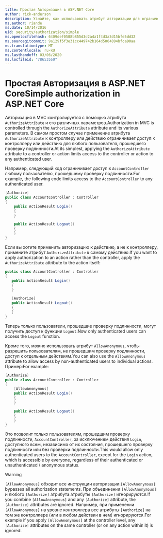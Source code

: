 ```yaml
---
title: Простая Авторизация в ASP.NET Core
author: rick-anderson
description: Узнайте, как использовать атрибут авторизации для ограничения доступа к ASP.NET Core контроллерам и действиям.
ms.author: riande
ms.date: 10/14/2016
uid: security/authorization/simple
ms.openlocfilehash: 6409def0508b855d3d2a4a1f4d3a3d15bfe5dd32
ms.sourcegitcommit: 9a129f5f3e31cc449742b164d5004894bfca90aa
ms.translationtype: MT
ms.contentlocale: ru-RU
ms.lasthandoff: 03/06/2020
ms.locfileid: "78653560"
---
```

# <a name="simple-authorization-in-aspnet-core"></a><span data-ttu-id="be818-103">Простая Авторизация в ASP.NET Core</span><span class="sxs-lookup"><span data-stu-id="be818-103">Simple authorization in ASP.NET Core</span></span>

<a name="security-authorization-simple"></a>

<span data-ttu-id="be818-104">Авторизация в MVC контролируется с помощью атрибута `AuthorizeAttribute` и его различных параметров.</span><span class="sxs-lookup"><span data-stu-id="be818-104">Authorization in MVC is controlled through the `AuthorizeAttribute` attribute and its various parameters.</span></span> <span data-ttu-id="be818-105">В самом простом случае применение атрибута `AuthorizeAttribute` к контроллеру или действию ограничивает доступ к контроллеру или действию для любого пользователя, прошедшего проверку подлинности.</span><span class="sxs-lookup"><span data-stu-id="be818-105">At its simplest, applying the `AuthorizeAttribute` attribute to a controller or action limits access to the controller or action to any authenticated user.</span></span>

<span data-ttu-id="be818-106">Например, следующий код ограничивает доступ к `AccountController` любому пользователю, прошедшему проверку подлинности.</span><span class="sxs-lookup"><span data-stu-id="be818-106">For example, the following code limits access to the `AccountController` to any authenticated user.</span></span>

```csharp
[Authorize]
public class AccountController : Controller
{
    public ActionResult Login()
    {
    }

    public ActionResult Logout()
    {
    }
}
```

<span data-ttu-id="be818-107">Если вы хотите применить авторизацию к действию, а не к контроллеру, примените атрибут `AuthorizeAttribute` к самому действию:</span><span class="sxs-lookup"><span data-stu-id="be818-107">If you want to apply authorization to an action rather than the controller, apply the `AuthorizeAttribute` attribute to the action itself:</span></span>

```csharp
public class AccountController : Controller
{
   public ActionResult Login()
   {
   }

   [Authorize]
   public ActionResult Logout()
   {
   }
}
```

<span data-ttu-id="be818-108">Теперь только пользователи, прошедшие проверку подлинности, могут получить доступ к функции `Logout`.</span><span class="sxs-lookup"><span data-stu-id="be818-108">Now only authenticated users can access the `Logout` function.</span></span>

<span data-ttu-id="be818-109">Кроме того, можно использовать атрибут `AllowAnonymous`, чтобы разрешить пользователям, не прошедшим проверку подлинности, доступ к отдельным действиям.</span><span class="sxs-lookup"><span data-stu-id="be818-109">You can also use the `AllowAnonymous` attribute to allow access by non-authenticated users to individual actions.</span></span> <span data-ttu-id="be818-110">Пример:</span><span class="sxs-lookup"><span data-stu-id="be818-110">For example:</span></span>

```csharp
[Authorize]
public class AccountController : Controller
{
    [AllowAnonymous]
    public ActionResult Login()
    {
    }

    public ActionResult Logout()
    {
    }
}
```

<span data-ttu-id="be818-111">Это позволит только пользователям, прошедшим проверку подлинности, `AccountController`, за исключением действия `Login`, доступного всем, независимо от их состояния, прошедшего проверку подлинности или без проверки подлинности.</span><span class="sxs-lookup"><span data-stu-id="be818-111">This would allow only authenticated users to the `AccountController`, except for the `Login` action, which is accessible by everyone, regardless of their authenticated or unauthenticated / anonymous status.</span></span>

> [!WARNING]
> <span data-ttu-id="be818-112">`[AllowAnonymous]` обходит все инструкции авторизации.</span><span class="sxs-lookup"><span data-stu-id="be818-112">`[AllowAnonymous]` bypasses all authorization statements.</span></span> <span data-ttu-id="be818-113">При объединении `[AllowAnonymous]` и любого `[Authorize]` атрибута атрибуты `[Authorize]` игнорируются.</span><span class="sxs-lookup"><span data-stu-id="be818-113">If you combine `[AllowAnonymous]` and any `[Authorize]` attribute, the `[Authorize]` attributes are ignored.</span></span> <span data-ttu-id="be818-114">Например, при применении `[AllowAnonymous]` на уровне контроллера все атрибуты `[Authorize]` на том же контроллере (или в любом действии в нем) игнорируются.</span><span class="sxs-lookup"><span data-stu-id="be818-114">For example if you apply `[AllowAnonymous]` at the controller level, any `[Authorize]` attributes on the same controller (or on any action within it) is ignored.</span></span>
